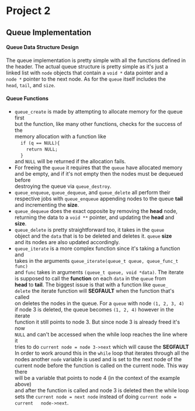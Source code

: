 # Project 2
## Queue Implementation
#### Queue Data Structure Design
The queue implementation is pretty simple with all the functions defined in\
the header. The actual queue structure is pretty simple as it's just a\
linked list with `node` objects that contain a `void *` data pointer and a\
`node *` pointer to the next node. As for the `queue` itself includes the\
`head`, `tail`, and `size`.  


#### Queue Functions  
- `queue_create` is made by attempting to allocate memory for the queue first\
 but the function, like many other functions, checks for the success of the\
 memory allocation with a function like\
&nbsp;&nbsp;&nbsp;&nbsp;`if (q == NULL){`\
&nbsp;&nbsp;&nbsp;&nbsp;&nbsp;&nbsp;&nbsp;&nbsp;`return NULL;`\
&nbsp;&nbsp;&nbsp;&nbsp;`}`\
and `NULL` will be returned if the allocation fails.
- For freeing the `queue` it requires that the `queue` have allocated memory\
and be empty, and if it's not empty then the nodes must be dequeued before\
destroying the queue via `queue_destroy`.
- `queue_enqueue`, `queue_dequeue`, and `queue_delete` all perform their\
respective jobs with `queue_enqueue` appending nodes to the queue **tail**\
and incrementing the **size**.
- `queue_dequeue` does the exact opposite by removing the **head** node,\
returning the data to a `void **` pointer, and updating the **head** and\
**size**.
- `queue_delete` is pretty straightforward too, it takes in the `queue`\
object and the `data` that is to be deleted and deletes it. `queue` **size**\
and its nodes are also updated accordingly. 
- `queue_iterate` is a more complex function since it's taking a function and\
takes in the arguments `queue_iterate(queue_t queue, queue_func_t func)`\
and `func` takes in arguments `(queue_t queue, void *data)`. The iterate\
is supposed to call the **function** on each `data` in the `queue` from\
**head** to **tail**. The biggest issue is that with a function like `queue_  
delete` the iterate function will **SEGFAULT** when the function that's called\
on deletes the nodes in the queue. For a `queue` with node `(1, 2, 3, 4)`\
if node 3 is deleted, the queue becomes `(1, 2, 4)` however in the iterate\
function it still points to node 3. But since node 3 is already freed it's now\
`NULL` and can't be accessed when the while loop reaches the line where it\
tries to do `current node = node 3->next` which will cause the **SEGFAULT**\
In order to work around this in the `while` loop that iterates through all the\
nodes another `node` variable is used and is set to the next node of the\
current node before the function is called on the current node. This way there\
will be a variable that points to node 4 (in the context of the example above)\
and after the function is called and node 3 is deleted then the while loop\
sets the `current node = next node` instead of doing `current node = current  
node->next`.